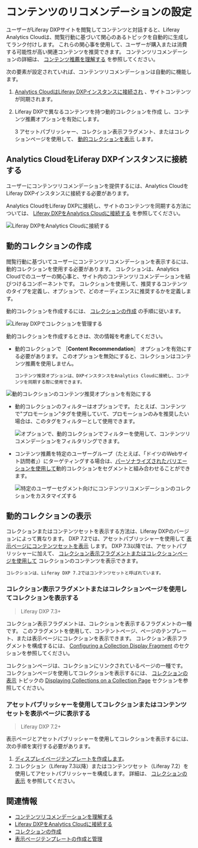 # コンテンツのリコメンデーションの設定

ユーザーがLiferay DXPサイトを閲覧してコンテンツと対話すると、Liferay Analytics Cloudは、閲覧行動に基づいて関心のあるトピックを自動的に生成してランク付けします。 これらの関心事を使用して、ユーザーが購入または消費する可能性が高い関連コンテンツを推奨できます。 コンテンツリコメンデーションの詳細は、 [コンテンツ推薦を理解する](./understanding-content-recommendations.md) を参照してください。

次の要素が設定されていれば、コンテンツリコメンデーションは自動的に機能します。

1. [Analytics CloudはLiferay DXPインスタンスに接続され](#connecting-analytics-cloud-to-your-liferay-dxp-instance) 、サイトコンテンツが同期されます。
2. Liferay DXPで異なるコンテンツを持つ</a>動的コレクションを作成
し、コンテンツ推薦オプションを有効にします。</li> 
   
   3 アセットパブリッシャー、コレクション表示フラグメント、またはコレクションページを使用して、 [動的コレクションを表示](#displaying-the-dynamic-collection) します。</ol> 



<a name="connecting-analytics-cloud-to-your-liferay-dxp-instance" />

## Analytics CloudをLiferay DXPインスタンスに接続する

ユーザーにコンテンツリコメンデーションを提供するには、Analytics CloudをLiferay DXPインスタンスに接続する必要があります。

Analytics CloudをLiferay DXPに接続し、サイトのコンテンツを同期する方法については、 [Liferay DXPをAnalytics Cloudに接続する](https://learn.liferay.com/analytics-cloud/latest/ja/connecting-data-sources/connecting-liferay-dxp-to-analytics-cloud.html) を参照してください。

![Liferay DXPをAnalytics Cloudに接続する](./configuring-content-recommendations/images/02.png)



<a name="creating-a-dynamic-collection" />

## 動的コレクションの作成

閲覧行動に基づいてユーザーにコンテンツリコメンデーションを表示するには、動的コレクションを使用する必要があります。 コレクションは、Analytics Cloudでのユーザーの関心事と、サイト内のコンテンツリコメンデーションを結びつけるコンポーネントです。 コレクションを使用して、推奨するコンテンツのタイプを定義し、オプションで、どのオーディエンスに推奨するかを定義します。

動的コレクションを作成するには、 [コレクションの作成](../../../content-authoring-and-management/collections-and-collection-pages/creating-collections.md#creating-a-dynamic-collection) の手順に従います。

![Liferay DXPでコレクションを管理する](./configuring-content-recommendations/images/01.png)

動的コレクションを作成するときは、次の情報を考慮してください。

- 動的コレクションで ［**Content Recommendation**］ オプションを有効にする必要があります。 このオプションを無効にすると、コレクションはコンテンツ推薦を使用しません。 
  
  

    ```{note}
    コンテンツ推奨オプションは、DXPインスタンスをAnalytics Cloudに接続し、コンテンツを同期する際に使用できます。
    ```


![動的コレクションのコンテンツ推奨オプションを有効にする](./configuring-content-recommendations/images/03.png)

- 動的コレクションのフィルターはオプションです。 たとえば、コンテンツで"プロモーション"タグを使用していて、プロモーションのみを推奨したい場合は、このタグをフィルターとして使用できます。
  
  ![オプションで、動的コレクションでフィルターを使用して、コンテンツリコメンデーションをフィルタリングできます。](./configuring-content-recommendations/images/04.png)

- コンテンツ推薦を特定のユーザーグループ（たとえば、「ドイツのWebサイト訪問者」）にターゲティングする場合は、[パーソナライズされたバリエーションを使用して](./personalizing-collections.md)動的コレクションをセグメントと組み合わせることができます。
  
  ![特定のユーザーセグメント向けにコンテンツリコメンデーションのコレクションをカスタマイズする](./configuring-content-recommendations/images/05.png)



<a name="displaying-the-dynamic-collection" />

## 動的コレクションの表示

コレクションまたはコンテンツセットを表示する方法は、Liferay DXPのバージョンによって異なります。 DXP 7.2では、アセットパブリッシャーを使用して [表示ページにコンテンツセットを表示](#display-the-collection-or-content-set-in-a-display-page-using-the-asset-publisher) します。 DXP 7.3以降では、アセットパブリッシャーに加えて、 [コレクション表示フラグメントまたはコレクションページを使用して](#display-the-collection-using-a-collection-display-fragment-or-a-collection-page) コレクションのコンテンツを表示できます。



```{note}
コレクションは、Liferay DXP 7.2ではコンテンツセットと呼ばれています。
```




<a name="display-the-collection-using-a-collection-display-fragment-or-a-collection-page" />

### コレクション表示フラグメントまたはコレクションページを使用してコレクションを表示する



> Liferay DXP 7.3+

コレクション表示フラグメントは、コレクションを表示するフラグメントの一種です。 このフラグメントを使用して、コンテントページ、ページのテンプレート、または表示ページにコレクションを表示できます。 コレクション表示フラグメントを構成するには、 [Configuring a Collection Display Fragment](../../displaying-content/additional-content-display-options/displaying-collections.md#configuring-a-collection-display-fragment) のセクションを参照してください。

コレクションページは、コレクションにリンクされているページの一種です。 コレクションページを使用してコレクションを表示するには、 [コレクションの表示](../../displaying-content/additional-content-display-options/displaying-collections.md) トピックの [Displaying Collections on a Collection Page](../../displaying-content/additional-content-display-options/displaying-collections.md#displaying-collections-on-a-collection-page) セクションを参照してください。



<a name="display-the-collection-or-content-set-in-a-display-page-using-the-asset-publisher" />

### アセットパブリッシャーを使用してコレクションまたはコンテンツセットを表示ページに表示する



> Liferay DXP 7.2+

表示ページとアセットパブリッシャーを使用してコレクションを表示するには、次の手順を実行する必要があります。

1. [ディスプレイページテンプレートを作成します](../../displaying-content/using-display-page-templates/creating-and-managing-display-page-templates.md)。
1. コレクション（Liferay 7.3以降）またはコンテンツセット（Liferay 7.2）を使用してアセットパブリッシャーを構成します。 詳細は、 [コレクションの表示](../../displaying-content/additional-content-display-options/displaying-collections.md) を参照してください。



<a name="related-information" />

## 関連情報

- [コンテンツリコメンデーションを理解する](./understanding-content-recommendations.md)
- [Liferay DXPをAnalytics Cloudに接続する](https://learn.liferay.com/analytics-cloud/latest/ja/connecting-data-sources/connecting-liferay-dxp-to-analytics-cloud.html)
- [コレクションの作成](../../../content-authoring-and-management/collections-and-collection-pages/creating-collections.md#creating-a-dynamic-collection)
- [表示ページテンプレートの作成と管理](../../displaying-content/using-display-page-templates/creating-and-managing-display-page-templates.md)
